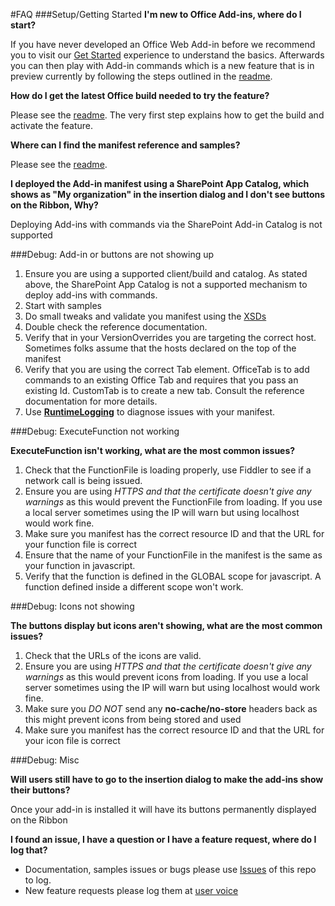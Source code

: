 #FAQ
###Setup/Getting Started
**I'm new to Office Add-ins, where do I start?**

If you have never developed an Office Web Add-in before we recommend you to visit our [Get Started](http://dev.office.com/getting-started/addins) experience to understand the basics. Afterwards you can then play with Add-in commands which is a new feature that is in preview currently by following the steps outlined in the [readme](https://github.com/OfficeDev/Office-Add-in-Commands-Samples/blob/master/README.md). 

**How do I get the latest Office build needed to try the feature?**

Please see the [readme](https://github.com/OfficeDev/Office-Add-in-Commands-Samples/blob/master/README.md). The very first step explains how to get the build and activate the feature. 

**Where can I find the manifest reference and samples?**

Please see the [readme](https://github.com/OfficeDev/Office-Add-in-Commands-Samples/blob/master/README.md).  


**I deployed the Add-in manifest using a SharePoint App Catalog, which shows as "My organization" in the insertion dialog and I don't see buttons on the Ribbon, Why?**

Deploying Add-ins with commands via the SharePoint Add-in Catalog is not supported

###Debug: Add-in or buttons are not showing up

1. Ensure you are using a supported client/build and catalog. As stated above, the SharePoint App Catalog is not a supported mechanism to deploy add-ins with commands. 
2. Start with samples
1. Do small tweaks and validate you manifest using the [XSDs](https://github.com/OfficeDev/Office-Add-in-Commands-Samples/tree/master/Tools/XSD)
1. Double check the reference documentation.  
1. Verify that in your VersionOverrides you are targeting the correct host. Sometimes folks assume that the hosts declared on the top of the manifest
2. Verify that you are using the correct Tab element. OfficeTab is to add commands to an existing Office Tab and requires that you pass an existing Id. CustomTab is to create a new tab. Consult the reference documentation for more details. 
3. Use **[RuntimeLogging](https://github.com/OfficeDev/Office-Add-in-Commands-Samples/blob/master/Tools/RuntimeLogging.md)** to diagnose issues with your manifest. 


###Debug: ExecuteFunction not working

**ExecuteFunction isn't working, what are the most common issues?**

1. Check that the FunctionFile is loading properly, use Fiddler to see if a network call is being issued. 
2. Ensure you are using *HTTPS and that the certificate doesn't give any warnings* as this would prevent the FunctionFile from loading. If you use a local server sometimes using the IP will warn but using localhost would work fine. 
3. Make sure you manifest has the correct resource ID and that the URL for your function file is correct
4. Ensure that the name of your FunctionFile in the manifest is the same as your function in javascript. 
5. Verify that the function is defined in the GLOBAL scope for javascript. A function defined inside a different scope won't work. 

###Debug: Icons not showing

**The buttons display but icons aren't showing, what are the most common issues?**

1. Check that the URLs of the icons are valid. 
2. Ensure you are using *HTTPS and that the certificate doesn't give any warnings* as this would prevent icons from loading. If you use a local server sometimes using the IP will warn but using localhost would work fine. 
3. Make sure you *DO NOT* send any **no-cache/no-store** headers back as this might prevent icons from being stored and used   
3. Make sure you manifest has the correct resource ID and that the URL for your icon file is correct

###Debug: Misc

**Will users still have to go to the insertion dialog to make the add-ins show their buttons?**

Once your add-in is installed it will have its buttons permanently displayed on the Ribbon

**I found an issue, I have a question or I have a feature request, where do I log that?**

- Documentation, samples issues or bugs please use [Issues](https://github.com/OfficeDev/Office-Add-in-Commands-Samples/issues) of this repo to log. 
- New feature requests please log them at [user voice](https://officespdev.uservoice.com/) 

